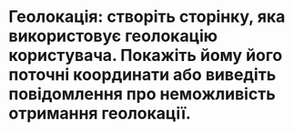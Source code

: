 # Геолокація: cтворіть сторінку, яка використовує геолокацію користувача. Покажіть йому його поточні координати або виведіть повідомлення про неможливість отримання геолокації.

#
